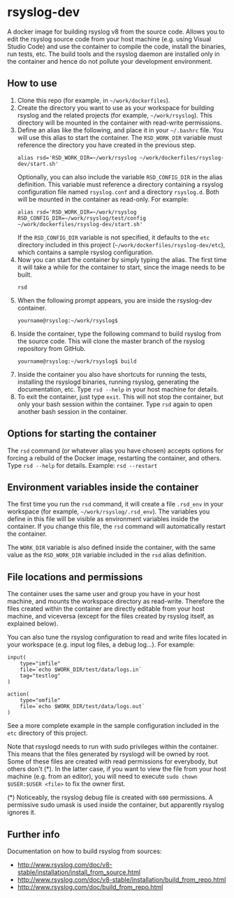 rsyslog-dev
===========
A docker image for building rsyslog v8 from the source code. Allows you to edit the rsyslog source code from your host machine (e.g. using Visual Studio Code) and use the container to compile the code, install the binaries, run tests, etc. The build tools and the rsyslog daemon are installed only in the container and hence do not pollute your development environment.

How to use
----------
1. Clone this repo (for example, in `~/work/dockerfiles`).
1. Create the directory you want to use as your workspace for building rsyslog and the related projects (for example, `~/work/rsyslog`). This directory will be mounted in the container with read-write permissions.
1. Define an alias like the following, and place it in your `~/.bashrc` file. You will use this alias to start the container. The `RSD_WORK_DIR` variable must reference the directory you have created in the previous step.
    ```
    alias rsd='RSD_WORK_DIR=~/work/rsyslog ~/work/dockerfiles/rsyslog-dev/start.sh'
    ```
    Optionally, you can also include the variable `RSD_CONFIG_DIR` in the alias definition. This variable must reference a directory containing a rsyslog configuration file named `rsyslog.conf` and a directory `rsyslog.d`. Both will be mounted in the container as read-only. For example:
    ```
    alias rsd='RSD_WORK_DIR=~/work/rsyslog RSD_CONFIG_DIR=~/work/rsyslog/test/config ~/work/dockerfiles/rsyslog-dev/start.sh'
    ```
    If the `RSD_CONFIG_DIR` variable is not specified, it defaults to the `etc` directory included in this project (`~/work/dockerfiles/rsyslog-dev/etc`), which contains a sample rsyslog configuration. 
1. Now you can start the container by simply typing the alias. The first time it will take a while for the container to start, since the image needs to be built.
    ```
    rsd
    ```
1. When the following prompt appears, you are inside the rsyslog-dev container.
    ```
    yourname@rsyslog:~/work/rsyslog$ 
    ```
1. Inside the container, type the following command to build rsyslog from the source code. This will clone the master branch of the rsyslog repository from GitHub.
    ```
    yourname@rsyslog:~/work/rsyslog$ build
    ```
1. Inside the container you also have shortcuts for running the tests, installing the rsyslogd binaries, running rsyslog, generating the documentation, etc. Type `rsd --help` in your host machine for details.
1. To exit the container, just type `exit`. This will not stop the container, but only your bash session within the container. Type `rsd` again to open another bash session in the container.

Options for starting the container
----------------------------------
The `rsd` command (or whatever alias you have chosen) accepts options for forcing a rebuild of the Docker image, restarting the container, and others. Type `rsd --help` for details. Example:
    ```
    rsd --restart
    ```

Environment variables inside the container
------------------------------------------
The first time you run the `rsd` command, it will create a file `.rsd_env` in your workspace (for example, `~/work/rsyslog/.rsd_env`). The variables you define in this file will be visible as environment variables inside the container. If you change this file, the `rsd` command will automatically restart the container.

The `WORK_DIR` variable is also defined inside the container, with the same value as the `RSD_WORK_DIR` variable included in the `rsd` alias definition.

File locations and permissions
------------------------------
The container uses the same user and group you have in your host machine, and mounts the workspace directory as read-write. Therefore the files created within the container are directly editable from your host machine, and viceversa (except for the files created by rsyslog itself, as explained below).

You can also tune the rsyslog configuration to read and write files located in your workspace (e.g. input log files, a debug log...). For example:
```
input(
    type="imfile"
    file=`echo $WORK_DIR/test/data/logs.in`
    tag="testlog"
)

action(
    type="omfile"
    file=`echo $WORK_DIR/test/data/logs.out`
)
```

See a more complete example in the sample configuration included in the `etc` directory of this project.

Note that rsyslogd needs to run with sudo privileges within the container. This means that the files generated by rsyslogd will be owned by root. Some of these files are created with read permissions for everybody, but others don't (*). In the latter case, if you want to view the file from your host machine (e.g. from an editor), you will need to execute `sudo chown $USER:$USER <file>` to fix the owner first.

(*) Noticeably, the rsyslog debug file is created with `600` permissions. A permissive sudo umask is used inside the container, but apparently rsyslog ignores it.

Further info
------------
Documentation on how to build rsyslog from sources:
* http://www.rsyslog.com/doc/v8-stable/installation/install_from_source.html
* http://www.rsyslog.com/doc/v8-stable/installation/build_from_repo.html
* http://www.rsyslog.com/doc/build_from_repo.html
